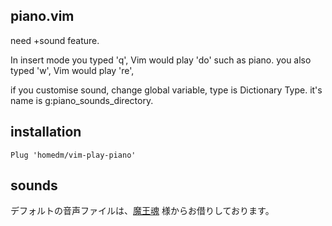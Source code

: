 ## piano.vim
need +sound feature.

In insert mode you typed 'q', Vim would play 'do' such as piano.
you also typed 'w', Vim would play 're',

if you customise sound, change global variable, type is Dictionary Type.
it's name is g:piano_sounds_directory.

## installation
```vim
Plug 'homedm/vim-play-piano'
```

## sounds
デフォルトの音声ファイルは、[魔王魂](https://maoudamashii.jokersounds.com/link.html) 様からお借りしております。

